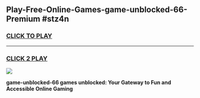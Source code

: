 
## Play-Free-Online-Games-game-unblocked-66-Premium #stz4n
<h3>
<a href="https://premium.freeplayer.one?title=game-unblocked-66&ref=8M">CLICK TO PLAY</a></h3>
<hr>

<h3>
<a href="https://premium.freeplayer.one?title=game-unblocked-66&ref=8M">CLICK 2 PLAY</a>
  
</h3>

<a href="https://premium.freeplayer.one?title=game-unblocked-66&ref=8M"><img src="https://clearcache.store/games.png"></a>


**game-unblocked-66 games unblocked: Your Gateway to Fun and Accessible Online Gaming**
